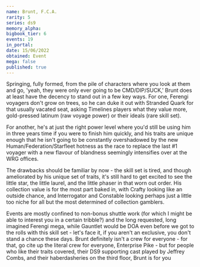 ```yaml
---
name: Brunt, F.C.A.
rarity: 5
series: ds9
memory_alpha:
bigbook_tier: 6
events: 19
in_portal:
date: 15/06/2022
obtained: Event
mega: false
published: true
---
```


Springing, fully formed, from the pile of characters where you look at them and go, 'yeah, they were only ever going to be CMD/DIP/SUCK,' Brunt does at least have the decency to stand out in a few key ways. For one, Ferengi voyagers don't grow on trees, so he can duke it out with Stranded Quark for that usually vacated seat, asking Timelines players what they value more, gold-pressed latinum (raw voyage power) or their ideals (rare skill set). 

For another, he's at just the right power level where you'd still be using him in three years time if you were to finish him quickly, and his traits are unique enough that he isn't going to be constantly overshadowed by the new Human/Federation/Starfleet hotness as the race to replace the last #1 voyager with a new flavour of blandness seemingly intensifies over at the WRG offices.

The drawbacks should be familiar by now - the skill set is tired, and though ameliorated by his unique set of traits, it's still hard to get excited to see the little star, the little laurel, and the little phaser in that worn out order. His collection value is for the most part baked in, with Crafty looking like an outside chance, and Interrogator and Constable looking perhaps just a little too niche for all but the most determined of collection gamblers. 

Events are mostly confined to non-bonus shuttle work (for which I might be able to interest you in a certain tribble?) and the long requested, long imagined Ferengi mega, while Gauntlet would be DOA even before we got to the rolls with this skill set - let's face it, if you aren't an exclusive, you don't stand a chance these days. Brunt definitely isn't a crew for everyone - for that, go cite up the literal crew for everyone, Enterprise Pike - but for people who like their traits covered, their DS9 supporting cast played by Jeffrey Combs, and their haberdasheries on the third floor, Brunt is for you
